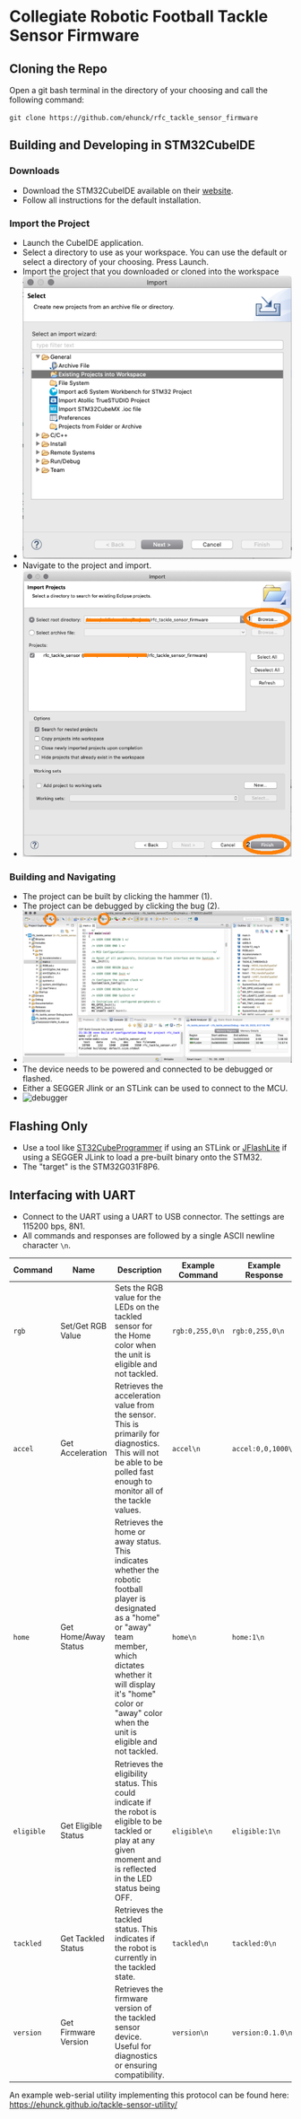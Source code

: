 # Collegiate Robotic Football Tackle Sensor Firmware

## Cloning the Repo

Open a git bash terminal in the directory of your choosing and call the following command:

`git clone https://github.com/ehunck/rfc_tackle_sensor_firmware`

## Building and Developing in STM32CubeIDE

### Downloads
- Download the STM32CubeIDE available on their [website](https://www.st.com/en/development-tools/stm32cubeide.html).  
- Follow all instructions for the default installation.

### Import the Project
- Launch the CubeIDE application.
- Select a directory to use as your workspace. You can use the default or select a directory of your choosing.  Press Launch. 
- Import the project that you downloaded or cloned into the workspace
- ![import-existing-project](Documentation/images/import_project.png)
- Navigate to the project and import.
- ![import-existing-project-rfc](Documentation/images/import_project_rfc.png)

### Building and Navigating
- The project can be built by clicking the hammer (1).
- The project can be debugged by clicking the bug (2).
- ![navigating-cubeide](Documentation/images/navigating_cubeide.png)
- The device needs to be powered and connected to be debugged or flashed.
- Either a SEGGER Jlink or an STLink can be used to connect to the MCU.
- ![debugger](Documentation/images/debugger.png)

## Flashing Only

- Use a tool like [ST32CubeProgrammer](https://www.st.com/en/development-tools/stm32cubeprog.html) if using an STLink or [JFlashLite](https://www.segger.com/downloads/jlink/) if using a SEGGER JLink to load a pre-built binary onto the STM32.
- The "target" is the STM32G031F8P6.

## Interfacing with UART

- Connect to the UART using a UART to USB connector.  The settings are 115200 bps, 8N1.
- All commands and responses are followed by a single ASCII newline character `\n`.

| Command | Name              | Description                     | Example Command |  Example Response |
| ------- | ----------------- | ------------------------------- | --------------- | ----------------- |
| `rgb`   | Set/Get RGB Value       | Sets the RGB value for the LEDs on the tackled sensor for the Home color when the unit is eligible and not tackled. | `rgb:0,255,0\n` | `rgb:0,255,0\n` |
| `accel` | Get Acceleration   | Retrieves the acceleration value from the sensor.  This is primarily for diagnostics.  This will not be able to be polled fast enough to monitor all of the tackle values. | `accel\n` | `accel:0,0,1000\n` |
| `home` | Get Home/Away Status  | Retrieves the home or away status. This indicates whether the robotic football player is designated as a "home" or "away" team member, which dictates whether it will display it's "home" color or "away" color when the unit is eligible and not tackled. | `home\n` | `home:1\n`|
| `eligible` | Get Eligible Status | Retrieves the eligibility status. This could indicate if the robot is eligible to be tackled or play at any given moment and is reflected in the LED status being OFF. | `eligible\n` | `eligible:1\n` |
| `tackled` | Get Tackled Status | Retrieves the tackled status. This indicates if the robot is currently in the tackled state. | `tackled\n` | `tackled:0\n` |
| `version` | Get Firmware Version | Retrieves the firmware version of the tackled sensor device. Useful for diagnostics or ensuring compatibility. | `version\n` | `version:0.1.0\n` |

An example web-serial utility implementing this protocol can be found here: https://ehunck.github.io/tackle-sensor-utility/
